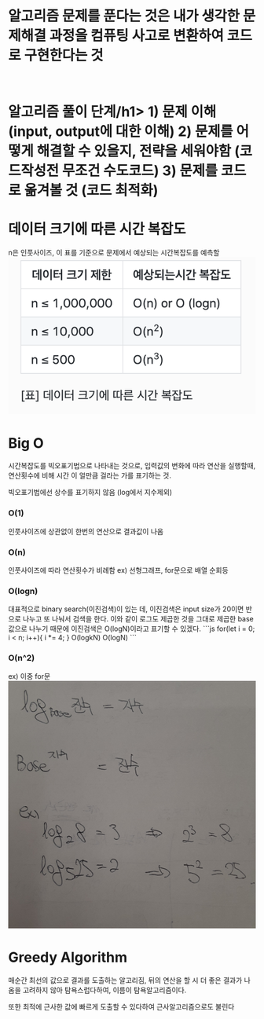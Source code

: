 <h1>알고리즘 문제를 푼다는 것은 내가 생각한 문제해결 과정을 컴퓨팅 사고로 변환하여
코드로 구현한다는 것</h1>

<br>

<h1>알고리즘 풀이 단계/h1>
1) 문제 이해 (input, output에 대한 이해)
2) 문제를 어떻게 해결할 수 있을지, 전략을 세워야함 (코드작성전 무조건 수도코드)
3) 문제를 코드로 옮겨볼 것 (코드 최적화)

<h1>데이터 크기에 따른 시간 복잡도</h1>
n은 인풋사이즈, 이 표를 기준으로 문제에서 예상되는 시간복잡도를 예측할
<img src="./img/timeComplexity.png"></img>

<h1>Big O</h1>
시간복잡도를 빅오표기법으로 나타내는 것으로, 입력값의 변화에 따라 연산을 실행할때, 연산횟수에 비해 시간
이 얼만큼 걸라는 가를 표기하는 것.

빅오표기법에선 상수를 표기하지 않음 (log에서 지수제외)

<h3>O(1)</h3>
인풋사이즈에 상관없이 한번의 연산으로 결과값이 나옴
<h3>O(n)</h3>
인풋사이즈에 따라 연산횟수가 비례함
ex) 선형그래프, for문으로 배열 순회등
<h3>O(logn)</h3>
대표적으로 binary search(이진검색)이 있는 데, 이진검색은 input size가 20이면 반으로 나누고
또 나눠서 검색을 한다. 이와 같이 로그도 제곱한 것을 그대로 제곱한 base값으로 나누기 때문에
이진검색은 O(logN)이라고 표기할 수 있겠다.
```js
for(let i = 0; i < n; i++){
  i *= 4;
}
O(logkN)
O(logN)
```
<h3>O(n^2)</h3>
ex) 이중 for문

<img src="./img/log.jpeg" />


<h1>Greedy Algorithm</h1>
매순간 최선의 값으로 결과를 도출하는 알고리짐, 뒤의 연산을 할 시 더 좋은 결과가 나옴을 고려하지 않아
탐욕스럽다하여, 이름이 탐욕알고리즘이다.

또한 최적에 근사한 값에 빠르게 도출할 수 있다하여 근사알고리즘으로도 불린다

